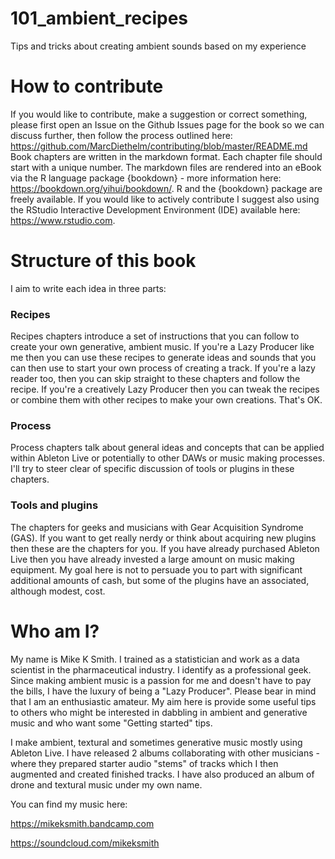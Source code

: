 # 101_ambient_recipes
Tips and tricks about creating ambient sounds based on my experience

# How to contribute
If you would like to contribute, make a suggestion or correct something, please first open an Issue on the Github Issues page for the book so we can discuss further, then follow the process outlined here: https://github.com/MarcDiethelm/contributing/blob/master/README.md
Book chapters are written in the markdown format. Each chapter file should start with a unique number.
The markdown files are rendered into an eBook via the R language package {bookdown} - more information here: https://bookdown.org/yihui/bookdown/. R and the {bookdown} package are freely available. If you would like to actively contribute I suggest also using the RStudio Interactive Development Environment (IDE) available here: https://www.rstudio.com.

# Structure of this book 
I aim to write each idea in three parts:

### Recipes 

Recipes chapters introduce a set of instructions that you can follow to create your own generative, ambient music. If you're a Lazy Producer like me then you can use these recipes to generate ideas and sounds that you can then use to start your own process of creating a track. If you're a lazy reader too, then you can skip straight to these chapters and follow the recipe. If you're a creatively Lazy Producer then you can tweak the recipes or combine them with other recipes to make your own creations. That's OK.

### Process 

Process chapters talk about general ideas and concepts that can be applied within Ableton Live or potentially to other DAWs or music making processes. I'll try to steer clear of specific discussion of tools or plugins in these chapters.

### Tools and plugins 

The chapters for geeks and musicians with Gear Acquisition Syndrome (GAS). If you want to get really nerdy or think about acquiring new plugins then these are the chapters for you. If you have already purchased Ableton Live then you have already invested a large amount on music making equipment. My goal here is not to persuade you to part with significant additional amounts of cash, but some of the plugins have an associated, although modest, cost.

# Who am I?

My name is Mike K Smith. I trained as a statistician and work as a data scientist in the pharmaceutical industry. I identify as a professional geek. Since making ambient music is a passion for me and doesn't have to pay the bills, I have the luxury of being a "Lazy Producer". Please bear in mind that I am an enthusiastic amateur. My aim here is provide some useful tips to others who might be interested in dabbling in ambient and generative music and who want some "Getting started" tips.

I make ambient, textural and sometimes generative music mostly using Ableton Live. I have released 2 albums collaborating with other musicians - where they prepared starter audio "stems" of tracks which I then augmented and created finished tracks. I have also produced an album of drone and textural music under my own name.

You can find my music here:

<https://mikeksmith.bandcamp.com>

<https://soundcloud.com/mikeksmith>
